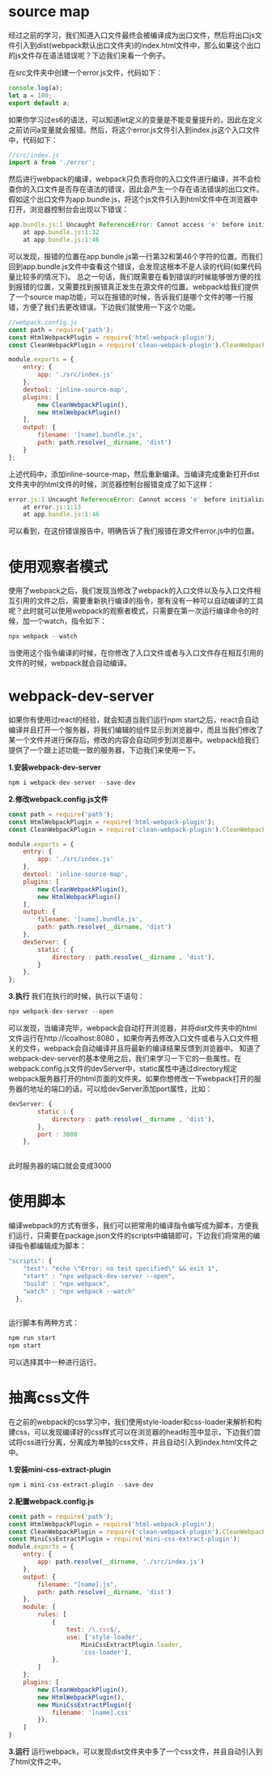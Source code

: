 # source map

经过之前的学习，我们知道入口文件最终会被编译成为出口文件，然后将出口js文件引入到dist(webpack默认出口文件夹)的index.html文件中，那么如果这个出口的js文件存在语法错误呢？下边我们来看一个例子。

在src文件夹中创建一个error.js文件，代码如下：

```javascript
console.log(a);
let a = 100;
export default a;
```
如果你学习过es6的语法，可以知道let定义的变量是不能变量提升的，因此在定义之前访问a变量就会报错。然后，将这个error.js文件引入到index.js这个入口文件中，代码如下：
```javascript
//src/index.js
import a from './error';
```
然后进行webpack的编译，webpack只负责将你的入口文件进行编译，并不会检查你的入口文件是否存在语法的错误，因此会产生一个存在语法错误的出口文件。假如这个出口文件为app.bundle.js，将这个js文件引入到html文件中在浏览器中打开，浏览器控制台会出现以下错误：
```javascript
app.bundle.js:1 Uncaught ReferenceError: Cannot access 'e' before initialization
    at app.bundle.js:1:32
    at app.bundle.js:1:46
```
可以发现，报错的位置在app.bundle.js第一行第32和第46个字符的位置。而我们回到app.bundle.js文件中查看这个错误，会发现这根本不是人读的代码(如果代码量比较多的情况下)。
总之一句话，我们既需要在看到错误的时候能够很方便的找到报错的位置，又需要找到报错真正发生在源文件的位置。webpack给我们提供了一个source map功能，可以在报错的时候，告诉我们是哪个文件的哪一行报错，方便了我们去更改错误。下边我们就使用一下这个功能。

```javascript
//webpack.config.js
const path = require('path');
const HtmlWebpackPlugin = require('html-webpack-plugin');
const CleanWebpackPlugin = require('clean-webpack-plugin').CleanWebpackPlugin;

module.exports = {
    entry: {
        app: './src/index.js'
    },
    devtool: 'inline-source-map',
    plugins: [
        new CleanWebpackPlugin(),
        new HtmlWebpackPlugin()
    ],
    output: {
        filename: '[name].bundle.js',
        path: path.resolve(__dirname, 'dist')
    }
};
```
上述代码中，添加inline-source-map，然后重新编译。当编译完成重新打开dist文件夹中的html文件的时候，浏览器控制台报错变成了如下这样：
```javascript
error.js:1 Uncaught ReferenceError: Cannot access 'e' before initialization
    at error.js:1:13
    at app.bundle.js:1:46
```
可以看到，在这份错误报告中，明确告诉了我们报错在源文件error.js中的位置。
# 使用观察者模式

使用了webpack之后，我们发现当修改了webpack的入口文件以及与入口文件相互引用的文件之后，需要重新执行编译的指令，那有没有一种可以自动编译的工具呢？此时就可以使用webpack的观察者模式，只需要在第一次运行编译命令的时候，加一个watch，指令如下：

```javascript
npx webpack --watch
```
当使用这个指令编译的时候，在你修改了入口文件或者与入口文件存在相互引用的文件的时候，webpack就会自动编译。
# webpack-dev-server

如果你有使用过react的经验，就会知道当我们运行npm start之后，react会自动编译并且打开一个服务器，将我们编辑的组件显示到浏览器中，而且当我们修改了某一个文件并进行保存后，修改的内容会自动同步到浏览器中。webpack给我们提供了一个跟上述功能一致的服务器，下边我们来使用一下。

**1.安装webpack-dev-server**

```javascript
npm i webpack-dev-server --save-dev
```
**2.修改webpack.config.js文件**
```javascript
const path = require('path');
const HtmlWebpackPlugin = require('html-webpack-plugin');
const CleanWebpackPlugin = require('clean-webpack-plugin').CleanWebpackPlugin;

module.exports = {
    entry: {
        app: './src/index.js'
    },
    devtool: 'inline-source-map',
    plugins: [
        new CleanWebpackPlugin(),
        new HtmlWebpackPlugin()
    ],
    output: {
        filename: '[name].bundle.js',
        path: path.resolve(__dirname, 'dist')
    },
    devServer: {
        static : {
            directory : path.resolve(__dirname , 'dist'),
        }
    },
};
```
**3.执行**
我们在执行的时候，执行以下语句：

```javascript
npx webpack-dev-server --open
```
可以发现，当编译完毕，webpack会自动打开浏览器，并将dist文件夹中的html文件运行在http://lcoalhost:8080 ，如果你再去修改入口文件或者与入口文件相关的文件，webpack会自动编译并且将最新的编译结果反馈到浏览器中。
知道了webpack-dev-server的基本使用之后，我们来学习一下它的一些属性。在webpack.config.js文件的devServer中，static属性中通过directory规定webpack服务器打开的html页面的文件夹。如果你想修改一下webpack打开的服务器的地址的端口的话，可以给devServer添加port属性，比如：

```javascript
devServer: {
        static : {
            directory : path.resolve(__dirname , 'dist'),
        },
        port : 3000
    },
    
```
此时服务器的端口就会变成3000
# 使用脚本

编译webpack的方式有很多，我们可以把常用的编译指令编写成为脚本，方便我们运行，只需要在package.json文件的scripts中编辑即可，下边我们将常用的编译指令都编辑成为脚本：

```javascript
"scripts": {
    "test": "echo \"Error: no test specified\" && exit 1",
    "start" : "npx webpack-dev-server --open",
    "build" : "npx webpack",
    "watch" : "npx webpack --watch"
  },
  
```
运行脚本有两种方式：
```javascript
npm run start
npm start
```
可以选择其中一种进行运行。
# 抽离css文件

在之前的webpack的css学习中，我们使用style-loader和css-loader来解析和构建css，可以发现编译好的css样式可以在浏览器的head标签中显示，下边我们尝试将css进行分离，分离成为单独的css文件，并且自动引入到index.html文件之中。

**1.安装mini-css-extract-plugin**

```javascript
npm i mini-css-extract-plugin --save-dev
```
**2.配置webpack.config.js**
```javascript
const path = require('path');
const HtmlWebpackPlugin = require('html-webpack-plugin');
const CleanWebpackPlugin = require('clean-webpack-plugin').CleanWebpackPlugin;
const MiniCssExtractPlugin = require('mini-css-extract-plugin');
module.exports = {
    entry: {
        app: path.resolve(__dirname, './src/index.js')
    },
    output: {
        filename: "[name].js",
        path: path.resolve(__dirname, 'dist')
    },
    module: {
        rules: [
            {
                test: /\.css$/,
                use: ['style-loader',
                    MiniCssExtractPlugin.loader,
                    'css-loader'],
            },
        ]
    },
    plugins: [
        new CleanWebpackPlugin(),
        new HtmlWebpackPlugin(),
        new MiniCssExtractPlugin({
            filename: '[name].css'
        }),
    ]
}
```
**3.运行**
运行webpack，可以发现dist文件夹中多了一个css文件，并且自动引入到了html文件之中。

